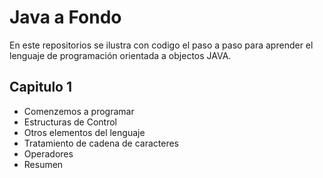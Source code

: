 # Java a Fondo

En este repositorios se ilustra con codigo el paso a paso para aprender el lenguaje de programación orientada a objectos JAVA.



## Capitulo 1

- Comenzemos a programar
- Estructuras de Control
- Otros elementos del lenguaje
- Tratamiento de cadena de caracteres
- Operadores
- Resumen


